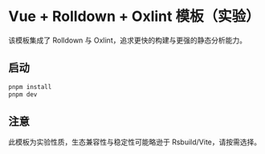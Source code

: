 # Vue + Rolldown + Oxlint 模板（实验）

该模板集成了 Rolldown 与 Oxlint，追求更快的构建与更强的静态分析能力。

## 启动

```bash
pnpm install
pnpm dev
```

## 注意

此模板为实验性质，生态兼容性与稳定性可能略逊于 Rsbuild/Vite，请按需选择。